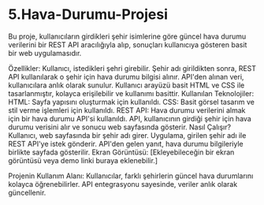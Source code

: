 ﻿# 5.Hava-Durumu-Projesi


 Bu proje, kullanıcıların girdikleri şehir isimlerine göre güncel hava durumu verilerini bir REST API aracılığıyla alıp, sonuçları kullanıcıya gösteren basit bir web uygulamasıdır.

Özellikler:
Kullanıcı, istedikleri şehri girebilir.
Şehir adı girildikten sonra, REST API kullanılarak o şehir için hava durumu bilgisi alınır.
API'den alınan veri, kullanıcılara anlık olarak sunulur.
Kullanıcı arayüzü basit HTML ve CSS ile tasarlanmıştır, kolayca erişilebilir ve kullanımı basittir.
Kullanılan Teknolojiler:
HTML: Sayfa yapısını oluşturmak için kullanıldı.
CSS: Basit görsel tasarım ve stil verme işlemleri için kullanıldı.
REST API: Hava durumu verilerini almak için bir hava durumu API'si kullanıldı. API, kullanıcının girdiği şehir için hava durumu verisini alır ve sonucu web sayfasında gösterir.
Nasıl Çalışır?
Kullanıcı, web sayfasında bir şehir adı girer.
Uygulama, girilen şehir adı ile REST API'ye istek gönderir.
API'den gelen yanıt, hava durumu bilgileriyle birlikte sayfada gösterilir.
Ekran Görüntüsü:
[Ekleyebileceğin bir ekran görüntüsü veya demo linki buraya eklenebilir.]

Projenin Kullanım Alanı:
Kullanıcılar, farklı şehirlerin güncel hava durumlarını kolayca öğrenebilirler.
API entegrasyonu sayesinde, veriler anlık olarak güncellenir.
